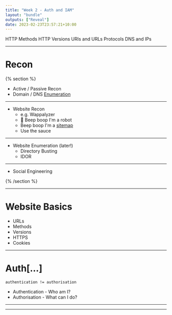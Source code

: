 ```yaml
---
title: "Week 2 - Auth and IAM"
layout: "bundle"
outputs: ["Reveal"]
date: 2023-02-23T23:57:21+10:00
---
```


HTTP Methods
HTTP Versions
URIs and URLs
Protocols
DNS and IPs

---

# Recon

{% section %}

* Active / Passive Recon
* Domain / DNS [Enumeration](https://featherbear.cc/UNSW-COMP6443/post/enumeration/)

---

* Website Recon
  * e.g. Wappalyzer
  * 🤖 Beep boop I'm a robot
  * Beep boop I'm a [sitemap](jbhifi.com.au/sitemap.xml)
  * Use the sauce 

---

* Website Enumeration (later!)
  * Directory Busting
  * IDOR

---

* Social Engineering

{% /section %}

---

# Website Basics

* URLs
* Methods
* Versions
* HTTPS
* Cookies

---

# Auth[...]

`authentication != authorisation`

* Authentication - Who am I?
* Authorisation - What can I do?

---


---

<!--

Hashes

https://github.com/featherbear/UNSW-CompClub2019Summer-SecurityWorkshop/tree/master/http_mitm

-->

<!-- 

# Report

https://docs.google.com/document/d/1dVXbABRPlAic2oNHqafXKrGmOYFSha-8_4kfLE_ilbQ/edit

-->
